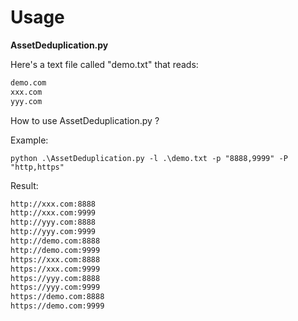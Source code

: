 # Usage

**AssetDeduplication.py**

Here's a text file called "demo.txt" that reads:

```html
demo.com
xxx.com
yyy.com
```

How to use AssetDeduplication.py ?

Example:

```shell
python .\AssetDeduplication.py -l .\demo.txt -p "8888,9999" -P "http,https"
```

Result:

```html
http://xxx.com:8888
http://xxx.com:9999
http://yyy.com:8888
http://yyy.com:9999
http://demo.com:8888
http://demo.com:9999
https://xxx.com:8888
https://xxx.com:9999
https://yyy.com:8888
https://yyy.com:9999
https://demo.com:8888
https://demo.com:9999
```

